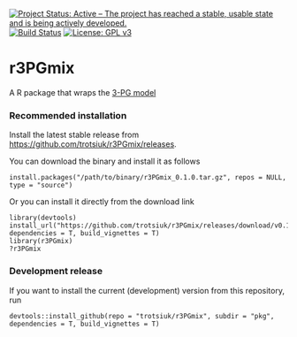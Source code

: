 [![Project Status: Active – The project has reached a stable, usable state and is being actively developed.](http://www.repostatus.org/badges/latest/active.svg)](http://www.repostatus.org/#active)
[![Build Status](https://travis-ci.org/trotsiuk/r3PGmix.svg?branch=master)](https://travis-ci.org/trotsiuk/r3PGmix)
[![License: GPL v3](https://img.shields.io/badge/License-GPL%20v3-blue.svg)](https://www.gnu.org/licenses/gpl-3.0)

# r3PGmix

A R package that wraps the [3-PG model](https://3pg.forestry.ubc.ca)

### Recommended installation

Install the latest stable release from https://github.com/trotsiuk/r3PGmix/releases.

You can download the binary and install it as follows

```{r}
install.packages("/path/to/binary/r3PGmix_0.1.0.tar.gz", repos = NULL, type = "source")
```
Or you can install it directly from the download link

```{r}
library(devtools)
install_url("https://github.com/trotsiuk/r3PGmix/releases/download/v0.1.0/r3PGmix_0.1.0.tar.gz", dependencies = T, build_vignettes = T)
library(r3PGmix)
?r3PGmix
```

### Development release 

If you want to install the current (development) version from this repository, run

```{r}
devtools::install_github(repo = "trotsiuk/r3PGmix", subdir = "pkg", dependencies = T, build_vignettes = T)
```

